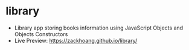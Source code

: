 # library
- Library app storing books information using JavaScript Objects and Objects Constructors
- Live Preview: https://zackhoang.github.io/library/